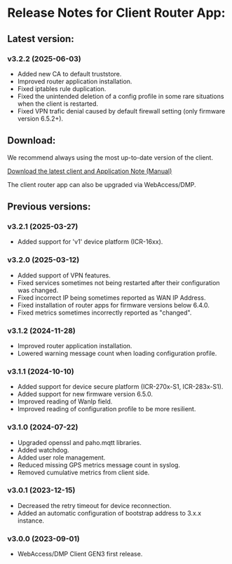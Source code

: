 # Release Notes for Client Router App:

## Latest version:

### v3.2.2 (2025-06-03)

- Added new CA to default truststore.
- Improved router application installation.
- Fixed iptables rule duplication.
- Fixed the unintended deletion of a config profile in some rare situations when the client is restarted.
- Fixed VPN trafic denial caused by default firewall setting (only firmware version 6.5.2+).

## Download:

We recommend always using the most up-to-date version of the client.

[Download the latest client and Application Note (Manual)](https://icr.advantech.com/products/software/user-modules#webaccessdmp-client-3xx)

The client router app can also be upgraded via WebAccess/DMP.

## Previous versions:

### v3.2.1 (2025-03-27)

- Added support for 'v1' device platform (ICR-16xx).

### v3.2.0 (2025-03-12)

- Added support of VPN features.
- Fixed services sometimes not being restarted after their configuration was changed.
- Fixed incorrect IP being sometimes reported as WAN IP Address.
- Fixed installation of router apps for firmware versions below 6.4.0.
- Fixed metrics sometimes incorrectly reported as "changed".

### v3.1.2 (2024-11-28)

- Improved router application installation.
- Lowered warning message count when loading configuration profile.

### v3.1.1 (2024-10-10)

- Added support for device secure platform (ICR-270x-S1, ICR-283x-S1).
- Added support for new firmware version 6.5.0.
- Improved reading of WanIp field.
- Improved reading of configuration profile to be more resilient.

### v3.1.0 (2024-07-22)

- Upgraded openssl and paho.mqtt libraries.
- Added watchdog.
- Added user role management.
- Reduced missing GPS metrics message count in syslog.
- Removed cumulative metrics from client side.

### v3.0.1 (2023-12-15)

- Decreased the retry timeout for device reconnection.
- Added an automatic configuration of bootstrap address to 3.x.x instance.

### v3.0.0 (2023-09-01)

- WebAccess/DMP Client GEN3 first release.
